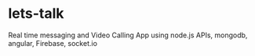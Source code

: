 # lets-talk
Real time messaging and Video Calling App using node.js APIs, mongodb, angular, Firebase, socket.io
